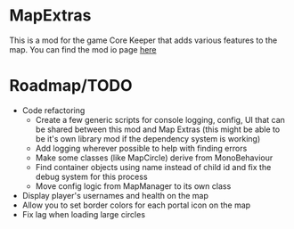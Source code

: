 # MapExtras
 This is a mod for the game Core Keeper that adds various features to the map. You can find the mod io page [here](https://mod.io/g/corekeeper/m/map-extras)

# Roadmap/TODO
- Code refactoring
    - Create a few generic scripts for console logging, config, UI that can be shared between this mod and Map Extras (this might be able to be it's own library mod if the dependency system is working)
    - Add logging wherever possible to help with finding errors
    - Make some classes (like MapCircle) derive from MonoBehaviour
    - Find container objects using name instead of child id and fix the debug system for this process
    - Move config logic from MapManager to its own class
- Display player's usernames and health on the map
- Allow you to set border colors for each portal icon on the map
- Fix lag when loading large circles
